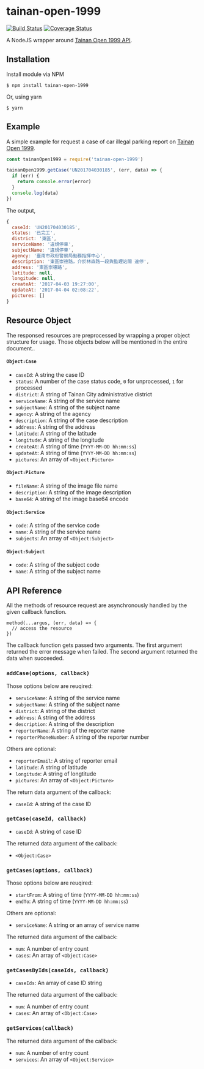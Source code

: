 # tainan-open-1999

[![Build Status](https://travis-ci.org/wonderchang/tainan-open-1999.svg?branch=master)](https://travis-ci.org/wonderchang/tainan-open-1999)
[![Coverage Status](https://coveralls.io/repos/github/wonderchang/tainan-open-1999/badge.svg?branch=master)](https://coveralls.io/github/wonderchang/tainan-open-1999?branch=master)

A NodeJS wrapper around [Tainan Open 1999 API](http://1999.tainan.gov.tw/OpenExplain.aspx).

## Installation

Install module via NPM

    $ npm install tainan-open-1999

Or, using yarn

    $ yarn
	
## Example

A simple example for request a case of car illegal parking report on [Tainan Open 1999](http://1999.tainan.gov.tw/OpenCaseShow.aspx?&FSerialNumber=UN201704030185).

```js
const tainanOpen1999 = require('tainan-open-1999')

tainanOpen1999.getCase('UN201704030185', (err, data) => {
  if (err) {
    return console.error(error)
  }
  console.log(data)
})
```

The output,

```js
{
  caseId: 'UN201704030185',
  status: '已完工',
  district: '東區',
  serviceName: '違規停車',
  subjectName: '違規停車',
  agency: '臺南市政府警察局勤務指揮中心',
  description: '東區崇德路，介於林森路一段與監理站間 違停',
  address: '東區崇德路',
  latitude: null,
  longitude: null,
  createAt: '2017-04-03 19:27:00',
  updateAt: '2017-04-04 02:08:22',
  pictures: []
}
```

## Resource Object

The responsed resources are preprocessed by wrapping a proper object structure for usage. Those objects below will be mentioned in the entire document..

#### `Object:Case`

* `caseId`: A string the case ID
* `status`: A number of the case status code, `0` for unprocessed, `1` for processed
* `district`: A string of Tainan City administrative district
* `serviceName`: A string of the service name
* `subjectName`: A string of the subject name
* `agency`: A string of the agency
* `description`: A string of the case description
* `address`: A string of the address
* `latitude`: A string of the latitude
* `longitude`: A string of the longitude
* `createAt`: A string of time (`YYYY-MM-DD hh:mm:ss`)
* `updateAt`: A string of time (`YYYY-MM-DD hh:mm:ss`)
* `pictures`: An array of `<Object:Picture>`

#### `Object:Picture`

* `fileName`: A string of the image file name
* `description`: A string of the image description
* `base64`: A string of the image base64 encode

#### `Object:Service`

* `code`: A string of the service code
* `name`: A string of the service name
* `subjects`: An array of `<Object:Subject>`

#### `Object:Subject`

* `code`: A string of the subject code
* `name`: A string of the subject name

## API Reference

All the methods of resource request are asynchronously handled by the given callback function.

```
method(...argus, (err, data) => {
  // access the resource
})
```

The callback function gets passed two arguments. The first argument returned the error message when failed. The second argument returned the data when succeeded.

### `addCase(options, callback)`

Those options below are reuqired:

* `serviceName`: A string of the service name
* `subjectName`: A string of the subject name
* `district`: A string of the district
* `address`: A string of the address
* `description`: A string of the description
* `reporterName`: A string of the reporter name
* `reporterPhoneNumber`: A string of the reporter number

Others are optional:

* `reporterEmail`: A string of reporter email
* `latitude`: A string of latitude
* `longitude`: A string of longtitude
* `pictures`: An array of `<Object:Picture>`

The return data argument of the callback:

* `caseId`: A string of the case ID

### `getCase(caseId, callback)`

* `caseId`: A string of case ID

The returned data argument of the callback:

* `<Object:Case>`

### `getCases(options, callback)`

Those options below are reuqired:

* `startFrom`: A string of time (`YYYY-MM-DD hh:mm:ss`)
* `endTo`: A string of time (`YYYY-MM-DD hh:mm:ss`)

Others are optional:

* `serviceName`: A string or an array of service name

The returned data argument of the callback:

* `num`: A number of entry count
* `cases`: An array of `<Object:Case>`

### `getCasesByIds(caseIds, callback)`

* `caseIds`: An array of case ID string

The returned data argument of the callback:

* `num`: A number of entry count
* `cases`: An array of `<Object:Case>`

### `getServices(callback)`

The returned data argument of the callback:

* `num`: A number of entry count
* `services`: An array of `<Object:Service>`

